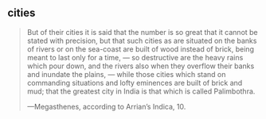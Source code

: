 ## cities
> But of their cities it is said that the number is so great that it cannot be stated with precision, but that such cities as are situated on the banks of rivers or on the sea-coast are built of wood instead of brick, being meant to last only for a time, — so destructive are the heavy rains which pour down, and the rivers also when they overflow their banks and inundate the plains, — while those cities which stand on commanding situations and lofty eminences are built of brick and mud; that the greatest city in India is that which is called Palimbothra.
> 
> —Megasthenes, according to Arrian’s Indica, 10.